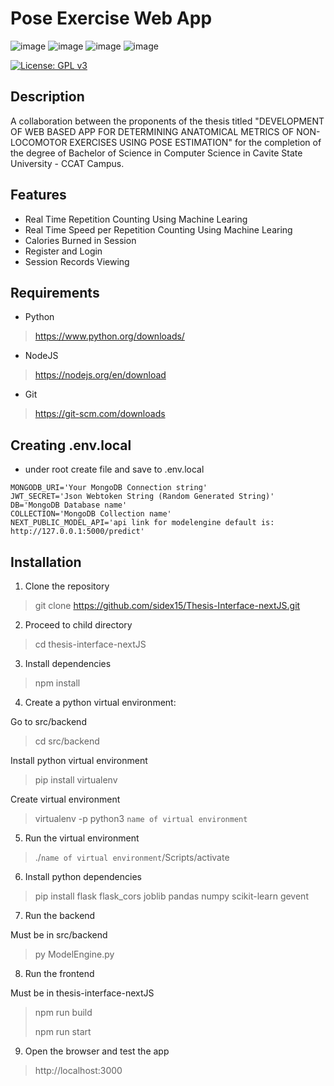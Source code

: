 # Pose Exercise Web App
![image](https://img.shields.io/badge/next.js-000000?style=for-the-badge&logo=nextdotjs&logoColor=white) ![image](https://img.shields.io/badge/MongoDB-4EA94B?style=for-the-badge&logo=mongodb&logoColor=white)  ![image](https://img.shields.io/badge/Python-FFD43B?style=for-the-badge&logo=python&logoColor=blue) ![image](https://img.shields.io/badge/scikit_learn-F7931E?style=for-the-badge&logo=scikit-learn&logoColor=white)

[![License: GPL v3](https://img.shields.io/badge/License-GPLv3-blue.svg)](https://www.gnu.org/licenses/gpl-3.0)

## Description
A collaboration between the proponents of the thesis titled "DEVELOPMENT OF WEB BASED APP FOR DETERMINING ANATOMICAL METRICS OF NON-LOCOMOTOR EXERCISES USING POSE ESTIMATION" for the completion of the degree of Bachelor of Science in Computer Science in Cavite State University - CCAT Campus.

## Features
- Real Time Repetition Counting Using Machine Learing
- Real Time Speed per Repetition Counting Using Machine Learing
- Calories Burned in Session
- Register and Login
- Session Records Viewing

## Requirements
- Python 
> https://www.python.org/downloads/
- NodeJS
> https://nodejs.org/en/download
- Git
> https://git-scm.com/downloads

## Creating .env.local
- under root create file and save to .env.local
```
MONGODB_URI='Your MongoDB Connection string'
JWT_SECRET='Json Webtoken String (Random Generated String)'
DB='MongoDB Database name'
COLLECTION='MongoDB Collection name'
NEXT_PUBLIC_MODEL_API='api link for modelengine default is: http://127.0.0.1:5000/predict'
```

## Installation
1. Clone the repository
> git clone https://github.com/sidex15/Thesis-Interface-nextJS.git

2. Proceed to child directory
> cd thesis-interface-nextJS

3. Install dependencies
> npm install

4. Create a python virtual environment:

 Go to src/backend
> cd src/backend

 Install python virtual environment
> pip install virtualenv

 Create virtual environment
> virtualenv -p python3 `name of virtual environment`

5. Run the virtual environment
> ./`name of virtual environment`/Scripts/activate

6. Install python dependencies
> pip install flask flask_cors joblib pandas numpy scikit-learn gevent

7. Run the backend

 Must be in src/backend
> py ModelEngine.py

8. Run the frontend

 Must be in thesis-interface-nextJS
> npm run build
>
> npm run start

9. Open the browser and test the app
> http://localhost:3000
